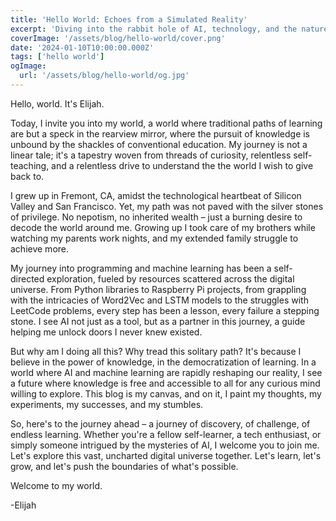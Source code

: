 ```yaml
---
title: 'Hello World: Echoes from a Simulated Reality'
excerpt: 'Diving into the rabbit hole of AI, technology, and the nature of our simulated existence. A narrative journey through the eyes of Elijah, a self-taught technologist with a unique perspective on life, learning, and the quest for root control in a seemingly pre-scripted world.'
coverImage: '/assets/blog/hello-world/cover.png'
date: '2024-01-10T10:00:00.000Z'
tags: ['hello world']
ogImage:
  url: '/assets/blog/hello-world/og.jpg'
---
```


Hello, world. It's Elijah. 

Today, I invite you into my world, a world where traditional paths of learning are but a speck in the rearview mirror, where the pursuit of knowledge is unbound by the shackles of conventional education. My journey is not a linear tale; it's a tapestry woven from threads of curiosity, relentless self-teaching, and a relentless drive to understand the the world I wish to give back to.

I grew up in Fremont, CA, amidst the technological heartbeat of Silicon Valley and San Francisco. Yet, my path was not paved with the silver stones of privilege. No nepotism, no inherited wealth – just a burning desire to decode the world around me. Growing up I took care of my brothers while watching my parents work nights, and my extended family struggle to achieve more. 

My journey into programming and machine learning has been a self-directed exploration, fueled by resources scattered across the digital universe. From Python libraries to Raspberry Pi projects, from grappling with the intricacies of Word2Vec and LSTM models to the struggles with LeetCode problems, every step has been a lesson, every failure a stepping stone. I see AI not just as a tool, but as a partner in this journey, a guide helping me unlock doors I never knew existed.

But why am I doing all this? Why tread this solitary path? It's because I believe in the power of knowledge, in the democratization of learning. In a world where AI and machine learning are rapidly reshaping our reality, I see a future where knowledge is free and accessible to all for any curious mind willing to explore. This blog is my canvas, and on it, I paint my thoughts, my experiments, my successes, and my stumbles.

So, here's to the journey ahead – a journey of discovery, of challenge, of endless learning. Whether you're a fellow self-learner, a tech enthusiast, or simply someone intrigued by the mysteries of AI, I welcome you to join me. Let's explore this vast, uncharted digital universe together. Let's learn, let's grow, and let's push the boundaries of what's possible.

Welcome to my world.

-Elijah
